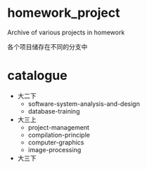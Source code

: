 # homework_project
Archive of various projects in homework

各个项目储存在不同的分支中

# catalogue

-   大二下
    - software-system-analysis-and-design
    - database-training
-   大三上
    - project-management
    - compilation-principle
    - computer-graphics
    - image-processing
-   大三下
